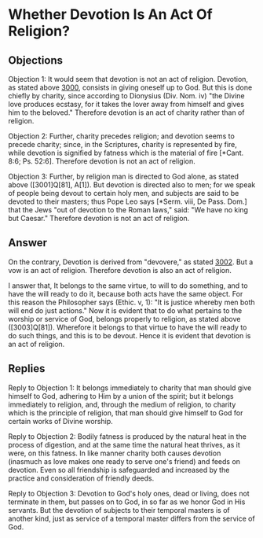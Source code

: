 # Whether Devotion Is An Act Of Religion?

## Objections

Objection 1: It would seem that devotion is not an act of religion. Devotion, as stated above [3000](A[1]), consists in giving oneself up to God. But this is done chiefly by charity, since according to Dionysius (Div. Nom. iv) "the Divine love produces ecstasy, for it takes the lover away from himself and gives him to the beloved." Therefore devotion is an act of charity rather than of religion.

Objection 2: Further, charity precedes religion; and devotion seems to precede charity; since, in the Scriptures, charity is represented by fire, while devotion is signified by fatness which is the material of fire [*Cant. 8:6; Ps. 52:6]. Therefore devotion is not an act of religion.

Objection 3: Further, by religion man is directed to God alone, as stated above ([3001]Q[81], A[1]). But devotion is directed also to men; for we speak of people being devout to certain holy men, and subjects are said to be devoted to their masters; thus Pope Leo says [*Serm. viii, De Pass. Dom.] that the Jews "out of devotion to the Roman laws," said: "We have no king but Caesar." Therefore devotion is not an act of religion.

## Answer

On the contrary, Devotion is derived from "devovere," as stated [3002](A[1]). But a vow is an act of religion. Therefore devotion is also an act of religion.

I answer that, It belongs to the same virtue, to will to do something, and to have the will ready to do it, because both acts have the same object. For this reason the Philosopher says (Ethic. v, 1): "It is justice whereby men both will end do just actions." Now it is evident that to do what pertains to the worship or service of God, belongs properly to religion, as stated above ([3003]Q[81]). Wherefore it belongs to that virtue to have the will ready to do such things, and this is to be devout. Hence it is evident that devotion is an act of religion.

## Replies

Reply to Objection 1: It belongs immediately to charity that man should give himself to God, adhering to Him by a union of the spirit; but it belongs immediately to religion, and, through the medium of religion, to charity which is the principle of religion, that man should give himself to God for certain works of Divine worship.

Reply to Objection 2: Bodily fatness is produced by the natural heat in the process of digestion, and at the same time the natural heat thrives, as it were, on this fatness. In like manner charity both causes devotion (inasmuch as love makes one ready to serve one's friend) and feeds on devotion. Even so all friendship is safeguarded and increased by the practice and consideration of friendly deeds.

Reply to Objection 3: Devotion to God's holy ones, dead or living, does not terminate in them, but passes on to God, in so far as we honor God in His servants. But the devotion of subjects to their temporal masters is of another kind, just as service of a temporal master differs from the service of God.